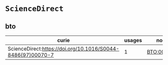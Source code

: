 # `ScienceDirect`

## bto

| curie                                                       |   usages | nodes                                             |
|-------------------------------------------------------------|----------|---------------------------------------------------|
| ScienceDirect:https://doi.org/10.1016/S0044-8486(97)00070-7 |        1 | [BTO:0006536](https://bioregistry.io/BTO:0006536) |

